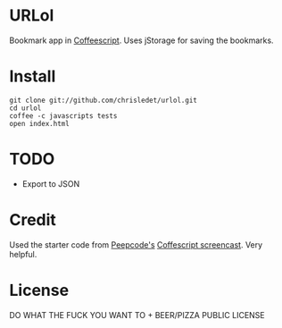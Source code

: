 URLol
========
Bookmark app in [Coffeescript][coffeescript]. Uses jStorage for saving the bookmarks.

Install
========
    git clone git://github.com/chrisledet/urlol.git
    cd urlol
    coffee -c javascripts tests
    open index.html

TODO
========
* Export to JSON

Credit
========
Used the starter code from [Peepcode's][peepcode] [Coffescript screencast][peepcode-coffeescript]. Very helpful.

License
========
DO WHAT THE FUCK YOU WANT TO + BEER/PIZZA PUBLIC LICENSE

[peepcode]:http://peepcode.com
[peepcode-coffeescript]:http://peepcode.com/products/coffeescript
[coffeescript]:http://jashkenas.github.com/coffee-script/

